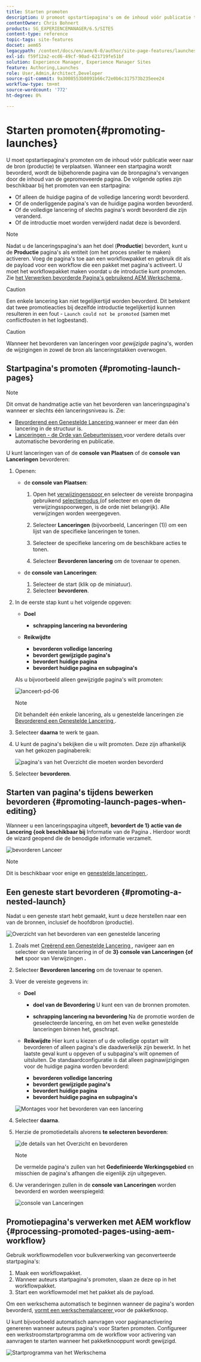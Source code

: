 ```yaml
---
title: Starten promoten
description: U promoot opstartiepagina's om de inhoud vóór publicatie terug te plaatsen naar de bron (productie).
contentOwner: Chris Bohnert
products: SG_EXPERIENCEMANAGER/6.5/SITES
content-type: reference
topic-tags: site-features
docset: aem65
legacypath: /content/docs/en/aem/6-0/author/site-page-features/launches
exl-id: f59f12a2-ecd6-49cf-90ad-621719fe51bf
solution: Experience Manager, Experience Manager Sites
feature: Authoring,Launches
role: User,Admin,Architect,Developer
source-git-commit: 9a3008553b8091b66c72e0b6c317573b235eee24
workflow-type: tm+mt
source-wordcount: '772'
ht-degree: 0%

---
```


# Starten promoten{#promoting-launches}

U moet opstartiepagina&#39;s promoten om de inhoud vóór publicatie weer naar de bron (productie) te verplaatsen. Wanneer een startpagina wordt bevorderd, wordt de bijbehorende pagina van de bronpagina&#39;s vervangen door de inhoud van de gepromoveerde pagina. De volgende opties zijn beschikbaar bij het promoten van een startpagina:

* Of alleen de huidige pagina of de volledige lancering wordt bevorderd.
* Of de onderliggende pagina&#39;s van de huidige pagina worden bevorderd.
* Of de volledige lancering of slechts pagina&#39;s wordt bevorderd die zijn veranderd.
* Of de introductie moet worden verwijderd nadat deze is bevorderd.

>[!NOTE]
>
>Nadat u de lanceringspagina&#39;s aan het doel (**Productie**) bevordert, kunt u de **Productie** pagina&#39;s als entiteit (om het proces sneller te maken) activeren. Voeg de pagina&#39;s toe aan een workflowpakket en gebruik dit als de payload voor een workflow die een pakket met pagina&#39;s activeert. U moet het workflowpakket maken voordat u de introductie kunt promoten. Zie [ het Verwerken bevorderde Pagina&#39;s gebruikend AEM Werkschema ](#processing-promoted-pages-using-aem-workflow).

>[!CAUTION]
>
>Een enkele lancering kan niet tegelijkertijd worden bevorderd. Dit betekent dat twee promotieacties bij dezelfde introductie tegelijkertijd kunnen resulteren in een fout - `Launch could not be promoted` (samen met conflictfouten in het logbestand).

>[!CAUTION]
>
>Wanneer het bevorderen van lanceringen voor *gewijzigde* pagina&#39;s, worden de wijzigingen in zowel de bron als lanceringstakken overwogen.

## Startpagina&#39;s promoten {#promoting-launch-pages}

>[!NOTE]
>
>Dit omvat de handmatige actie van het bevorderen van lanceringspagina&#39;s wanneer er slechts één lanceringsniveau is. Zie:
>
>* [ Bevorderend een Genestelde Lancering ](#promoting-a-nested-launch) wanneer er meer dan één lancering in de structuur is.
>* [ Lanceringen - de Orde van Gebeurtenissen ](/help/sites-authoring/launches.md#launches-the-order-of-events) voor verdere details over automatische bevordering en publicatie.
>

U kunt lanceringen van of de **console van Plaatsen** of de **console van Lanceringen** bevorderen:

1. Openen:

   * de **console van Plaatsen**:

      1. Open het [ verwijzingenspoor ](/help/sites-authoring/author-environment-tools.md#showingpagereferences) en selecteer de vereiste bronpagina gebruikend [ selectiemodus ](/help/sites-authoring/basic-handling.md) (of selecteer en open de verwijzingsspoorwegen, is de orde niet belangrijk). Alle verwijzingen worden weergegeven.

      1. Selecteer **Lanceringen** (bijvoorbeeld, Lanceringen (1)) om een lijst van de specifieke lanceringen te tonen.
      1. Selecteer de specifieke lancering om de beschikbare acties te tonen.
      1. Selecteer **Bevorderen lancering** om de tovenaar te openen.

   * de **console van Lanceringen**:

      1. Selecteer de start (klik op de miniatuur).
      1. Selecteer **bevorderen**.

1. In de eerste stap kunt u het volgende opgeven:

   * **Doel**

      * **schrapping lancering na bevordering**

   * **Reikwijdte**

      * **bevorderen volledige lancering**
      * **bevordert gewijzigde pagina&#39;s**
      * **bevordert huidige pagina**
      * **bevordert huidige pagina en subpagina&#39;s**

   Als u bijvoorbeeld alleen gewijzigde pagina&#39;s wilt promoten:

   ![ lanceert-pd-06 ](assets/launches-pd-06.png)

   >[!NOTE]
   >
   >Dit behandelt één enkele lancering, als u genestelde lanceringen zie [ Bevorderend een Genestelde Lancering ](#promoting-a-nested-launch).

1. Selecteer **daarna** te werk te gaan.
1. U kunt de pagina&#39;s bekijken die u wilt promoten. Deze zijn afhankelijk van het gekozen paginabereik:

   ![ pagina&#39;s van het Overzicht die moeten worden bevorderd ](assets/chlimage_1-102.png)

1. Selecteer **bevorderen**.

## Starten van pagina&#39;s tijdens bewerken bevorderen {#promoting-launch-pages-when-editing}

Wanneer u een lanceringspagina uitgeeft, **bevordert de 1&rbrace; actie van de Lancering &lbrace;ook beschikbaar bij** Informatie van de Pagina **.** Hierdoor wordt de wizard geopend die de benodigde informatie verzamelt.

![ bevorderen Lanceer ](assets/chlimage_1-103.png)

>[!NOTE]
>
>Dit is beschikbaar voor enige en [ genestelde lanceringen ](#promoting-a-nested-launch).

## Een geneste start bevorderen {#promoting-a-nested-launch}

Nadat u een geneste start hebt gemaakt, kunt u deze herstellen naar een van de bronnen, inclusief de hoofdbron (productie).

![ Overzicht van het bevorderen van een genestelde lancering ](assets/chlimage_1-104.png)

1. Zoals met [ Creërend een Genestelde Lancering ](#creatinganestedlaunchlaunchwithinalaunch), navigeer aan en selecteer de vereiste lancering in of de **3&rbrace; console van Lanceringen &lbrace;of het** spoor van Verwijzingen **.**
1. Selecteer **Bevorderen lancering** om de tovenaar te openen.

1. Voer de vereiste gegevens in:

   * **Doel**

      * **doel van de Bevordering**
U kunt een van de bronnen promoten.

      * **schrapping lancering na bevordering**
Na de promotie worden de geselecteerde lancering, en om het even welke genestelde lanceringen binnen het, geschrapt.

   * **Reikwijdte**
Hier kunt u kiezen of u de volledige opstart wilt bevorderen of alleen pagina&#39;s die daadwerkelijk zijn bewerkt. In het laatste geval kunt u opgeven of u subpagina&#39;s wilt opnemen of uitsluiten. De standaardconfiguratie is dat alleen paginawijzigingen voor de huidige pagina worden bevorderd:

      * **bevorderen volledige lancering**
      * **bevordert gewijzigde pagina&#39;s**
      * **bevordert huidige pagina**
      * **bevordert huidige pagina en subpagina&#39;s**

   ![ Montages voor het bevorderen van een lancering ](assets/chlimage_1-105.png)

1. Selecteer **daarna**.
1. Herzie de promotiedetails alvorens **te selecteren bevorderen**:

   ![ de details van het Overzicht en bevorderen ](assets/chlimage_1-106.png)

   >[!NOTE]
   >
   >De vermelde pagina&#39;s zullen van het **Gedefinieerde Werkingsgebied** en misschien de pagina&#39;s afhangen die eigenlijk zijn uitgegeven.

1. Uw veranderingen zullen in de **console van Lanceringen** worden bevorderd en worden weerspiegeld:

   ![ console van Lanceringen ](assets/chlimage_1-107.png)

## Promotiepagina&#39;s verwerken met AEM workflow {#processing-promoted-pages-using-aem-workflow}

Gebruik workflowmodellen voor bulkverwerking van geconverteerde startpagina&#39;s:

1. Maak een workflowpakket.
1. Wanneer auteurs startpagina&#39;s promoten, slaan ze deze op in het workflowpakket.
1. Start een workflowmodel met het pakket als de payload.

Om een werkschema automatisch te beginnen wanneer de pagina&#39;s worden bevorderd, [ vormt een werkschemalancerer ](/help/sites-administering/workflows-starting.md#workflows-launchers) voor de pakketknoop.

U kunt bijvoorbeeld automatisch aanvragen voor paginanactivering genereren wanneer auteurs pagina&#39;s voor Starten promoten. Configureer een werkstroomstartprogramma om de workflow voor activering van aanvragen te starten wanneer het pakketknooppunt wordt gewijzigd.

![ Startprogramma van het Werkschema ](assets/chlimage_1-108.png)
